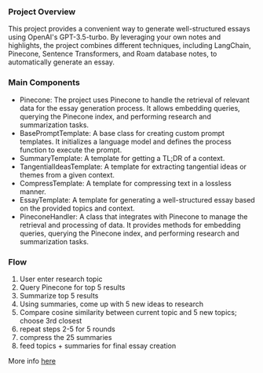 ### Project Overview
This project provides a convenient way to generate well-structured essays using OpenAI's GPT-3.5-turbo. By leveraging your own notes and highlights, the project combines different techniques, including LangChain, Pinecone, Sentence Transformers, and Roam database notes, to automatically generate an essay.

### Main Components
- Pinecone: The project uses Pinecone to handle the retrieval of relevant data for the essay generation process. It allows embedding queries, querying the Pinecone index, and performing research and summarization tasks.
- BasePromptTemplate: A base class for creating custom prompt templates. It initializes a language model and defines the process function to execute the prompt.
- SummaryTemplate: A template for getting a TL;DR of a context.
- TangentialIdeasTemplate: A template for extracting tangential ideas or themes from a given context.
- CompressTemplate: A template for compressing text in a lossless manner.
- EssayTemplate: A template for generating a well-structured essay based on the provided topics and context.
- PineconeHandler: A class that integrates with Pinecone to manage the retrieval and processing of data. It provides methods for embedding queries, querying the Pinecone index, and performing research and summarization tasks.

### Flow
1. User enter research topic
2. Query Pinecone for top 5 results
3. Summarize top 5 results
4. Using summaries, come up with 5 new ideas to research
5. Compare cosine similarity between current topic and 5 new topics; choose 3rd closest
6. repeat steps 2-5 for 5 rounds
7. compress the 25 summaries 
8. feed topics + summaries for final essay creation

More info [here](https://github.com/d-v-dlee/god-damn/blob/my-pages/_posts/2023-04-07-words-are-cheap.md)